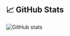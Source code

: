 ## 📈 GitHub Stats

![GitHub stats](https://github-readme-stats.vercel.app/api?username=aporat&show_icons=true&theme=transparent)
